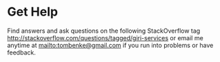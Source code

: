 # Get Help

Find answers and ask questions on the following StackOverflow tag <http://stackoverflow.com/questions/tagged/giri-services> or email me anytime at <mailto:tombenke@gmail.com> if you run into problems or have feedback.